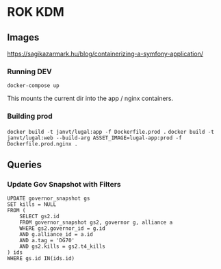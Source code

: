 # ROK KDM

## Images

https://sagikazarmark.hu/blog/containerizing-a-symfony-application/

### Running DEV
`docker-compose up`

This mounts the current dir into the app / nginx containers.

### Building prod
`docker build -t janvt/lugal:app -f Dockerfile.prod .`
`docker build -t janvt/lugal:web --build-arg ASSET_IMAGE=lugal-app:prod -f Dockerfile.prod.nginx .`

## Queries

### Update Gov Snapshot with Filters

```postgresql
UPDATE governor_snapshot gs
SET kills = NULL
FROM (
    SELECT gs2.id
    FROM governor_snapshot gs2, governor g, alliance a
    WHERE gs2.governor_id = g.id
    AND g.alliance_id = a.id
    AND a.tag = 'DG70'
    AND gs2.kills = gs2.t4_kills
) ids
WHERE gs.id IN(ids.id)
```
